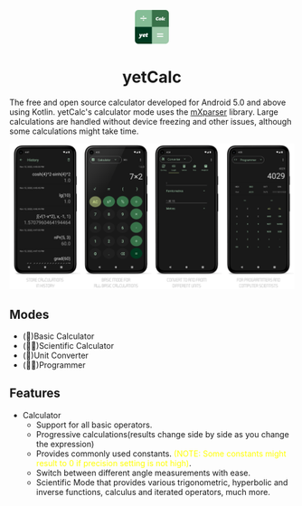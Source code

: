 <p align="center">
  <img src="./img/icons/appico.png?raw=true" alt="yetCalc Icon" width="60" height="60"/>
</p>

<h1 align="center">yetCalc</h1>

The free and open source calculator developed for Android 5.0 and above using Kotlin. yetCalc's calculator mode uses the [mXparser](https://mathparser.org/) library. Large calculations are handled without device freezing and other issues, although some calculations might take time. 

![yetCalc About](./img/snaps/calcbrand.png)

## Modes

- (🔢)Basic Calculator
- (🧑‍🔬)Scientific Calculator
- (📏)Unit Converter
- (👨‍💻)Programmer

## Features

- Calculator
    - Support for all basic operators.
    - Progressive calculations(results change side by side as you change the expression)
    - Provides commonly used constants. <span style="color:yellow">(NOTE: Some constants might result to 0 if precision setting is not high)</span>.
    - Switch between different angle measurements with ease.
    - Scientific Mode that provides various trigonometric, hyperbolic and inverse functions, calculus and iterated operators, much more.